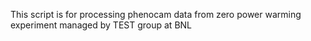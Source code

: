 This script is for processing phenocam data from zero power warming experiment managed by TEST group at BNL
